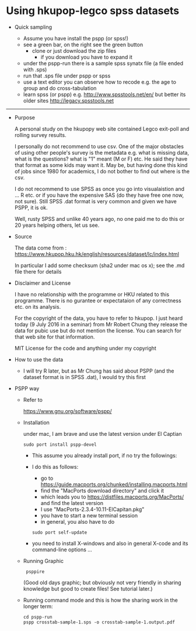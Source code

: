 # Using hkupop-legco spss datasets

* Quick sampling

    - Assume you have install the pspp (or spss!)
    - see a green bar, on the right see the green button
        - clone or just download the zip files
            - if you download you have to expand it
    - under the pspp-run there is a sample spss synatx file (a file ended with .sps)
    - run that .sps file under pspp or spss
    - use a text editor you can observe how to recode e.g. the age to group and do cross-tabulation
    - learn spss (or pspp)
      e.g. http://www.spsstools.net/en/ but better its older sites http://legacy.spsstools.net

------------------------------------------------------------

* Purpose

    A personal study on the hkupopy web site contained Legco exit-poll and rolling survey results.

    I personally do not recommend to use csv.  One of the major obstacles of using other people's survey is the metadata e.g. what is missing data, what is the questions? what is "1" meant (M or F) etc.  He said they have that format as some kids may want it.  May be, but having done this kind of jobs since 1980 for academics, I do not bother to find out where is the csv. 

    I do not recommend to use SPSS as once you go into visualaistion and ... R etc. or if you have the expensive SAS (do they have free one now, not sure).  Still SPSS .dat format is very common and given we have PSPP, it is ok.

    Well, rusty SPSS and unlike 40 years ago, no one paid me to do this or 20 years helping others, let us see.  

* Source

    The data come from : https://www.hkupop.hku.hk/english/resources/dataset/lc/index.html

    In particular I add some checksum (sha2 under mac os x); see the .md file there for details

* Disclaimer and License

    I have no relationship with the programme or HKU related to this programme.  There is no gurantee or expectataion of any correctness etc. on its analysis.

    For the copyright of the data, you have to refer to hkupop.  I just heard today (9 July 2016 in a seminar) from Mr Robert Chung they release the data for pubic use but do not mention the license.  You can search for that web site for that information.

    MIT License for the code and anything under my copyright

* How to use the data

    -   I will try R later, but as Mr Chung has said about PSPP (and the dataset format is in SPSS .dat), I would try this first

* PSPP way

    -   Refer to

        https://www.gnu.org/software/pspp/

    -   Installation

        under mac, I am brave and use the latest version under El Captian 

        ```
        sudo port install pspp-devel
        ```

        - This assume you already install port, if no try the followings:
        - I do this as follows: 
            - go to https://guide.macports.org/chunked/installing.macports.html
            - find the "MacPorts download directory" and click it
            - which leads you to https://distfiles.macports.org/MacPorts/ and find the latest version
            - I use "MacPorts-2.3.4-10.11-ElCapitan.pkg"
            - you have to start a new terminal session
            - in general, you also have to do

            ```
            sudo port self-update
            ```

        - you need to install X-windows and also in general X-code and its command-line options ...

    -   Running Graphic

        ```
         psppire
        ```

         (Good old days graphic; but obviously not very friendly in sharing knowledge but good to create files! See tutorial later.)

    -   Running command mode and this is how the sharing work in the longer term:

        ```
        cd pspp-run
        pspp crosstab-sample-1.sps -o crosstab-sample-1.output.pdf
    
        ```

        



